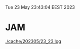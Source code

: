 Tue 23 May 23:43:04 EEST 2023
# JAM
<a href='./cache/202305/23_23.log'>./cache/202305/23_23.log</a>
